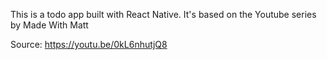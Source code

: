 This is a todo app built with React Native. It's based on the Youtube series by Made With Matt

Source: https://youtu.be/0kL6nhutjQ8
